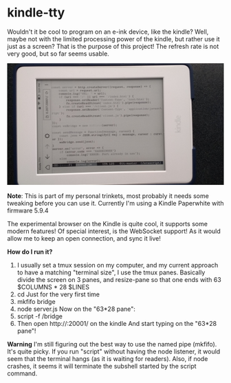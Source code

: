 # kindle-tty

Wouldn't it be cool to program on an e-ink device, like the kindle? Well, maybe not with the limited processing power of the kindle, but rather use it just as a screen? That is the purpose of this project! The refresh rate is not very good, but so far seems usable.

![kindle](kindle-tty.jpg)

**Note**: This is part of my personal trinkets, most probably it needs some tweaking before you can use it.
Currently I'm using a Kindle Paperwhite with firmware 5.9.4

The experimental browser on the Kindle is quite cool, it supports some modern features! Of special interest, is the WebSocket support! As it would allow me to keep an open connection, and sync it live!

**How do I run it?**
1) I usually set a tmux session on my computer, and my current approach to have a matching "terminal size", I use the tmux panes. Basically divide the screen on 3 panes, and resize-pane so that one ends with 63 $COLUMNS * 28 $LINES
2) cd <project-root>
Just for the very first time
3) mkfifo bridge
4) node server.js
Now on the "63*28 pane":
5) script -f <project-root>/bridge
6) Then open http://<ip-machine>:20001/ on the kindle
And start typing on the "63*28 pane"!

**Warning** I'm still figuring out the best way to use the named pipe (mkfifo). It's quite picky. If you run "script" without having the node listener, it would seem that the terminal hangs (as it is waiting for readers). Also, if node crashes, it seems it will terminate the subshell started by the script command.
